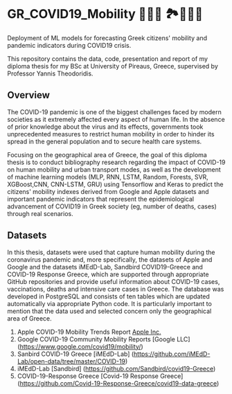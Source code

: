 # GR_COVID19_Mobility 🦠😷🚗 🏞️🚶🏽‍♂️
Deployment of ML models for forecasting Greek citizens' mobility and pandemic indicators during COVID19 crisis.

This repository contains the data, code, presentation and report of my diploma thesis for my BSc at University of Pireaus, Greece, supervised by Professor Yannis Theodoridis.
## Overview
The COVID-19 pandemic is one of the biggest challenges faced by modern societies as it extremely affected every aspect of human life. In the absence of prior knowledge about the virus and its effects, governments took unprecedented measures to restrict human mobility in order to hinder its spread in the general population and to secure health care systems.

Focusing on the geographical area of ​​Greece, the goal of this diploma thesis is to conduct bibliography research regarding the impact of COVID-19 on human mobility and urban transport modes, as well as the development of machine learning models (MLP, RNN, LSTM, Random, Forests, SVR, XGBoost,CNN, CNN-LSTM, GRU) using Tensorflow and Keras to predict the citizens' mobility indexes derived from Google and Apple datasets and important pandemic indicators that represent the epidemiological advancement of COVID19 in Greek society (eg, number of deaths, cases) through real scenarios.

## Datasets
In this thesis, datasets were used that capture human mobility during the coronavirus pandemic  and, more specifically, the datasets of Apple and Google and the datasets iMEdD-Lab, Sandbird COVID19-Greece and COVID-19 Response Greece, which are supported through appropriate GitHub repositories and provide useful information about COVID-19 cases, vaccinations, deaths and intensive care cases in Greece. The database was developed in PostgreSQL and consists of ten tables which are updated automatically via appropriate Python code. It is particularly important to mention that the data used and selected concern only the geographical area of Greece.

1. Apple COVID-19 Mobility Trends Report [Apple Inc.](https://covid19.apple.com/mobility)
2. Google COVID-19 Community Mobility Reports [Google LLC] (https://www.google.com/covid19/mobility/)
3. Sanbird COVID-19 Greece [iMEdD-Lab] (https://github.com/iMEdD-Lab/open-data/tree/master/COVID-19)
4. iMEdD-Lab  [Sandbird] (https://github.com/Sandbird/covid19-Greece)
5. COVID-19-Response Greece  [Covid-19 Response Greece] (https://github.com/Covid-19-Response-Greece/covid19-data-greece)

   
